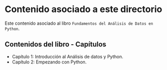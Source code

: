 # Contenido asociado a este directorio

Este contenido asociado al libro `Fundamentos del Análisis de Datos en Python`.

## Contenidos del libro - Capítulos

* Capítulo 1: Introducción al Análisis de datos y Python.
* Capítulo 2: Empezando con Python.
